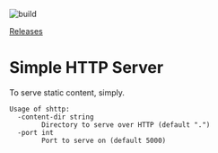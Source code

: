 ![build](https://github.com/wicwaha/simple-http-server/workflows/build/badge.svg)

[Releases](https://github.com/wicwaha/simple-http-server/releases/)

# Simple HTTP Server

To serve static content, simply.

```
Usage of shttp:
  -content-dir string
    	Directory to serve over HTTP (default ".")
  -port int
    	Port to serve on (default 5000)
```
